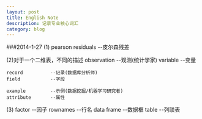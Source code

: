 ```yaml
---
layout: post
title: English Note
description: 记录专业核心词汇
category: blog
---
```

###2014-1-27
(1)	pearson residuals	--皮尔森残差

(2)对于一个二维表，不同的描述
	observation		--观测(统计学家)
	variable		--变量
	
	record			--记录(数据库分析师)
	field			--字段
		
	example			--示例(数据挖掘/机器学习研究者)
	attribute		--属性
(3) factor			--因子
	rownames		--行名
	data frame		--数据框
	table			--列联表	
		
		
		
		
		
		